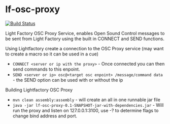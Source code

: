 lf-osc-proxy
============

[![Build Status](https://travis-ci.org/pcross616/lf-osc-proxy.svg?branch=master)](https://travis-ci.org/pcross616/lf-osc-proxy)

Light Factory OSC Proxy Service, enables Open Sound Control messages to be sent from Light Factory using the built in CONNECT and SEND functions.


Using Lightfactory create a connection to the OSC Proxy service (may want to create a macro so it can be used in a cue)
  * `CONNECT <server or ip with the proxy>` - Once connected you can then send commands to this enpoint.
  * `SEND <server or ip> osc@<target osc enpoint> /message/command data` - the SEND option can be used with or without the ip



Building Lightfactory OSC Proxy

  * `mvn clean assembly:assembly` - will create an all in one runnable jar file
  * `java -jar lf-osc-proxy-0.1-SNAPSHOT-jar-with-dependencies.jar` - Will run the proxy and listen on 127.0.0.1:3100, use -? to determine flags to change bind address and port.
